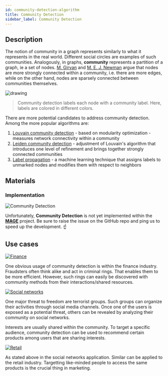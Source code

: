 ```yaml
---
id: community-detection-algorithm
title: Community Detection
sidebar_label: Community Detection
---
```


## Description

The notion of community in a graph represents similarly to what it represents in
the real world. Different social circles are examples of such communities.
Analogously, in graphs, **community** represents a partition of a graph, ie a
set of nodes. [M.
Girvan](https://scholar.google.com/citations?user=npKBI-oAAAAJ&hl=en) and [M. E.
J. Newman](http://www-personal.umich.edu/~mejn/) argue that nodes are more
strongly connected within a community, i.e. there are more edges, while on the
other hand, nodes are sparsely connected between communities themselves.

<img src="https://i.imgur.com/1kNLj8B.png" alt="drawing"/>

> Community detection labels each node with a community label. Here, labels are
> colored in different colors.

There are more potential candidates to address community detection. Among the
more popular algorithms are:
1. [Louvain community detection](https://en.wikipedia.org/wiki/Louvain_method) -
   based on modularity optimization - measures network connectivity within a
   community
2. [Leiden community
   detection](https://www.nature.com/articles/s41598-019-41695-z) - adjustment
   of Louvain's algorithm that introduces one level of refinement and brings
   together strongly connected communities
3. [Label
   propagation](https://en.wikipedia.org/wiki/Label_propagation_algorithm) - a
   machine learning technique that assigns labels to unmarked nodes and modifies
   them with respect to neighbors

## Materials

### Implementation

![Community
Detection](https://img.shields.io/badge/Not_implemented-EB3434?style=for-the-badge&logo=github&logoColor=white)

Unfortunately, **Community Detection** is not yet implemented within the
[**MAGE**](https://github.com/memgraph/mage) project. Be sure to raise the issue
on the GitHub repo and ping us to speed up the development. :point_up:

## Use cases

[![Finance](https://img.shields.io/badge/Finance-Application-8A477F?style=for-the-badge)](/use-cases/finance.md)

One obvious usage of community detection is within the finance industry.
Fraudsters often think alike and act in criminal rings. That enables them to be
more efficient. However, such rings can easily be discovered with community
methods from their interactions/shared resources.

[![Social
networks](https://img.shields.io/badge/Social_networks-Application-8A477F?style=for-the-badge)](/use-cases/social-media.md)

One major threat to freedom are terrorist groups. Such groups can organize their
activities through social media  channels. Once one of the users is exposed as a
potential threat, others can be revealed by analyzing their community on social
networks.

Interests are usually shared within the community. To target a specific
audience, community detection can be used to recommend certain products among
users that are sharing interests.

[![Retail](https://img.shields.io/badge/Retail-Application-8A477F?style=for-the-badge)](/use-cases/social-media.md)

As stated above in the social networks application. Similar can be applied to
the retail industry. Targetting like-minded people to access the same products
is the crucial thing in marketing.
